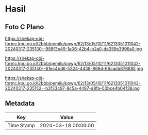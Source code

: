 # Hasil

## Foto C Plano

https://sirekap-obj-formc.kpu.go.id/2bbb/pemilu/ppwp/62/13/05/10/11/6213051011042-20240317-235130--988f3e49-1a06-42b4-b2a0-da359e3998a0.jpg

https://sirekap-obj-formc.kpu.go.id/2bbb/pemilu/ppwp/62/13/05/10/11/6213051011042-20240317-235140--61ec4bd6-5324-4438-966d-66cadb876885.jpg

https://sirekap-obj-formc.kpu.go.id/2bbb/pemilu/ppwp/62/13/05/10/11/6213051011042-20240317-235152--b3f33c97-8c5a-4497-a8fa-00bce4b04f39.jpg


## Metadata

| Key        | Value               |
| ---------- | ------------------- |
| Time Stamp | 2024-03-18 00:00:00 |



